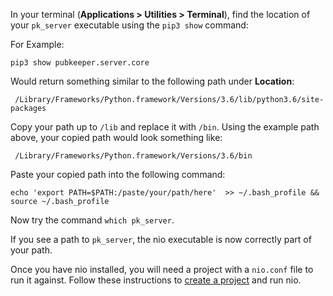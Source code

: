 In your terminal (**Applications > Utilities > Terminal**), find the location of your `pk_server` executable using the `pip3 show` command:

For Example:
```
pip3 show pubkeeper.server.core 
```
Would return something similar to the following path under **Location**:
```
 /Library/Frameworks/Python.framework/Versions/3.6/lib/python3.6/site-packages
 ```

Copy your path up to `/lib` and replace it with `/bin`. Using the example path above, your copied path would look something like:
```
 /Library/Frameworks/Python.framework/Versions/3.6/bin
 ```

Paste your copied path into the following command:

```
echo 'export PATH=$PATH:/paste/your/path/here'  >> ~/.bash_profile && source ~/.bash_profile
```

Now try the command `which pk_server`.

If you see a path to `pk_server`, the nio executable is now correctly part of your path.

Once you have nio installed, you will need a project with a `nio.conf` file to run it against. Follow these instructions to [create a project](/running-nio) and run nio.
